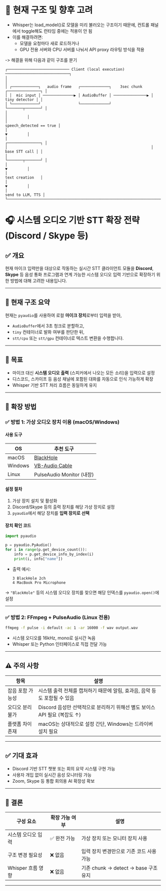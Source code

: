 # 🔁 현재 구조 및 향후 고려

- Whisper는 load_model()로 모델을 미리 불러오는 구조이기 때문에, 컨트롤 패널에서 toggle해도 런타임 중에는 적용이 안 됨
- 이를 해결하려면:
    - 모델을 요청마다 새로 로드하거나
    - GPU 전용 서버와 CPU 서버를 나눠서 API proxy 라우팅 방식을 적용

-> 해결을 위해 다음과 같이 구조를 분기

```
┌──────────────────────────── Client (local execution) ─────────────────────────────┐
│                                                                                   │
│ ┌────────────┐   audio frame   ┌─────────────┐    3sec chunk    ┌───────────────┐ │
│ │  mic input │ ──────────────▶ │ AudioBuffer │ ───────────────▶ │ tiny detector │ │
│ └────────────┘                 └─────────────┘                  └───────┬───────┘ │
│                                                                         │         │
│                                                           speech_detected == true │
│                                                                         ▼         │
│                                                                 ┌───────────────┐ │
│                                                                 │ base STT call │ │
│                                                                 └───────┬───────┘ │
│                                                                         ▼         │
│                                                                   text creation   │
│                                                                         ▼         │
│                                                                  send to LLM, TTS │
└───────────────────────────────────────────────────────────────────────────────────┘

```



# 🎧 시스템 오디오 기반 STT 확장 전략 (Discord / Skype 등)

## ✅ 개요

현재 마이크 입력만을 대상으로 작동하는 실시간 STT 클라이언트 모듈을
**Discord**, **Skype** 등 음성 통화 프로그램과 연계 가능한 시스템 오디오 입력 기반으로 확장하기 위한 방법에 대해 고려한 내용입니다.

---

## 🔁 현재 구조 요약

현재는 `pyaudio`를 사용하여 로컬 **마이크 장치**로부터 입력을 받아,
- `AudioBuffer`에서 3초 청크로 분할하고,
- `tiny` 컨테이너로 발화 여부를 판단한 뒤,
- `stt/cpu` 또는 `stt/gpu` 컨테이너로 텍스트 변환을 수행합니다.

---

## 🎯 목표

- 마이크 대신 **시스템 오디오 출력** (스피커에서 나오는 모든 소리)을 입력으로 설정
- 디스코드, 스카이프 등 음성 채널에 포함된 대화를 자동으로 인식 가능하게 확장
- Whisper 기반 STT 처리 흐름은 동일하게 유지

---

## 🧩 확장 방법

### ✅ 방법 1: 가상 오디오 장치 이용 (macOS/Windows)

#### 사용 도구

| OS        | 추천 도구            |
|-----------|----------------------|
| macOS     | [BlackHole](https://github.com/ExistentialAudio/BlackHole) |
| Windows   | [VB-Audio Cable](https://vb-audio.com/Cable/) |
| Linux     | PulseAudio Monitor (내장) |

#### 설정 절차

1. 가상 장치 설치 및 활성화
2. Discord/Skype 등의 출력 장치를 해당 가상 장치로 설정
3. `pyaudio`에서 해당 장치를 **입력 장치로 선택**

#### 장치 확인 코드

```python
import pyaudio

p = pyaudio.PyAudio()
for i in range(p.get_device_count()):
    info = p.get_device_info_by_index(i)
    print(i, info["name"])
```

- 출력 예시:
  ```
  3 BlackHole 2ch
  4 MacBook Pro Microphone
  ```

→ `"BlackHole"` 등의 시스템 오디오 장치를 찾으면 해당 인덱스를 `pyaudio.open()`에 설정

---

### ✅ 방법 2: FFmpeg + PulseAudio (Linux 전용)

```bash
ffmpeg -f pulse -i default -ac 1 -ar 16000 -f wav output.wav
```

- 시스템 오디오를 16kHz, mono로 실시간 녹음
- Whisper 또는 Python 인터페이스로 직접 전달 가능

---

## ⚠️ 주의 사항

| 항목 | 설명 |
|------|------|
| 잡음 포함 가능성 | 시스템 출력 전체를 캡처하기 때문에 알림, 효과음, 음악 등도 포함될 수 있음 |
| 오디오 분리 불가 | Discord 음성만 선택적으로 분리하기 위해선 별도 보이스 API 필요 (복잡도 ↑) |
| 플랫폼 차이 존재 | macOS는 상대적으로 설정 간단, Windows는 드라이버 설치 필요 |

---

## ✅ 기대 효과

- Discord 기반 STT 챗봇 또는 회의 요약 시스템 구현 가능
- 사용자 개입 없이 실시간 음성 모니터링 가능
- Zoom, Skype 등 통합 회의용 AI 확장성 확보

---

## 📌 결론

| 구성 요소 | 확장 가능 여부 | 설명 |
|-----------|----------------|------|
| 시스템 오디오 입력 | ✅ 완전 가능 | 가상 장치 또는 모니터 장치 사용 |
| 구조 변경 필요성 | ❌ 없음 | 입력 장치 변경만으로 기존 코드 사용 가능 |
| Whisper 흐름 영향 | ❌ 없음 | 기존 chunk → detect → base 구조 유지 |

---
